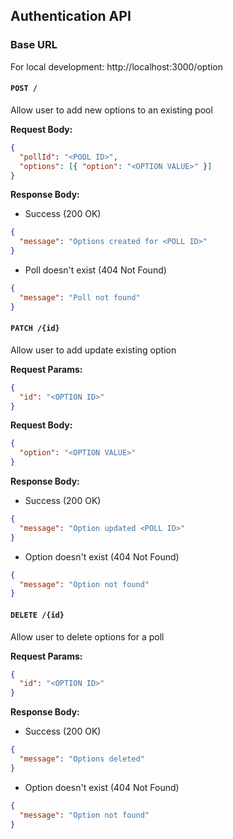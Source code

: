 ## Authentication API

### Base URL

For local development: http://localhost:3000/option

#### `POST /`

Allow user to add new options to an existing pool

**Request Body:**

```json
{
  "pollId": "<POOL ID>",
  "options": [{ "option": "<OPTION VALUE>" }]
}
```

**Response Body:**

- Success (200 OK)

```json
{
  "message": "Options created for <POLL ID>"
}
```

- Poll doesn't exist (404 Not Found)

```json
{
  "message": "Poll not found"
}
```

#### `PATCH /{id}`

Allow user to add update existing option

**Request Params:**

```json
{
  "id": "<OPTION ID>"
}
```

**Request Body:**

```json
{
  "option": "<OPTION VALUE>"
}
```

**Response Body:**

- Success (200 OK)

```json
{
  "message": "Option updated <POLL ID>"
}
```

- Option doesn't exist (404 Not Found)

```json
{
  "message": "Option not found"
}
```

#### `DELETE /{id}`

Allow user to delete options for a poll

**Request Params:**

```json
{
  "id": "<OPTION ID>"
}
```

**Response Body:**

- Success (200 OK)

```json
{
  "message": "Options deleted"
}
```

- Option doesn't exist (404 Not Found)

```json
{
  "message": "Option not found"
}
```
